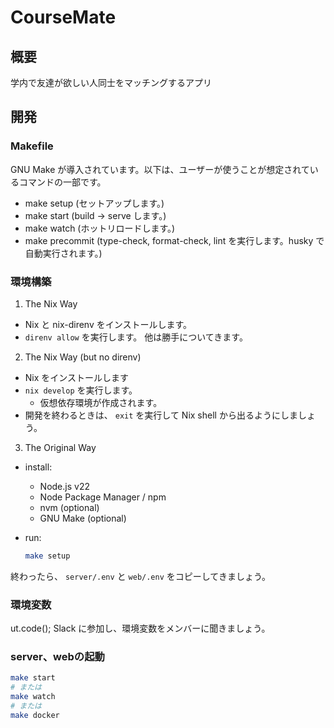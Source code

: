 # CourseMate

## 概要

学内で友達が欲しい人同士をマッチングするアプリ

## 開発

### Makefile

GNU Make が導入されています。以下は、ユーザーが使うことが想定されているコマンドの一部です。

- make setup (セットアップします。)
- make start (build -> serve します。)
- make watch (ホットリロードします。)
- make precommit (type-check, format-check, lint を実行します。husky で自動実行されます。)

### 環境構築

1. The Nix Way

- Nix と nix-direnv をインストールします。
- `direnv allow` を実行します。
  他は勝手についてきます。

2. The Nix Way (but no direnv)

- Nix をインストールします
- `nix develop` を実行します。
  - 仮想依存環境が作成されます。
- 開発を終わるときは、 `exit` を実行して Nix shell から出るようにしましょう。

3. The Original Way

- install:

  - Node.js v22
  - Node Package Manager / npm
  - nvm (optional)
  - GNU Make (optional)

- run:
  ```sh
  make setup
  ```

終わったら、 `server/.env` と `web/.env` をコピーしてきましょう。

### 環境変数

ut.code(); Slack に参加し、環境変数をメンバーに聞きましょう。

### server、webの起動

```sh
make start
# または
make watch
# または
make docker
```
